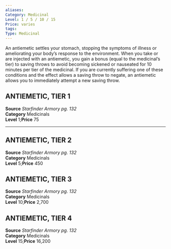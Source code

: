 ```yaml
---
aliases: 
Category: Medicinal
Level: 1 / 5 / 10 / 15
Price: varies 
tags: 
Type: Medicinal
---
```

An antiemetic settles your stomach, stopping the symptoms of illness or ameliorating your body’s response to the environment. When you take or are injected with an antiemetic, you gain a bonus (equal to the medicinal’s tier) to saving throws to avoid becoming sickened or nauseated for 10 minutes per tier of the medicinal. If you are currently suffering one of these conditions and the effect allows a saving throw to negate, an antiemetic allows you to immediately attempt a new saving throw.  

##  ANTIEMETIC, TIER 1

**Source** _Starfinder Armory pg. 132_  
**Category** Medicinals  
**Level** 1;**Price** 75

---

##  ANTIEMETIC, TIER 2

**Source** _Starfinder Armory pg. 132_  
**Category** Medicinals  
**Level** 5;**Price** 450

##  ANTIEMETIC, TIER 3

**Source** _Starfinder Armory pg. 132_  
**Category** Medicinals  
**Level** 10;**Price** 2,700

##  ANTIEMETIC, TIER 4

**Source** _Starfinder Armory pg. 132_  
**Category** Medicinals  
**Level** 15;**Price** 16,200
